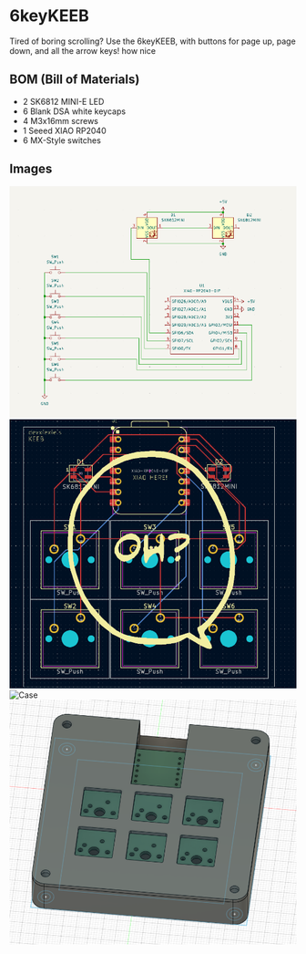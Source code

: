 # 6keyKEEB

Tired of boring scrolling? Use the 6keyKEEB, with buttons for page up, page down, and all the arrow keys! how nice

## BOM (Bill of Materials)

- 2 SK6812 MINI-E LED
- 6 Blank DSA white keycaps
- 4 M3x16mm screws
- 1 Seeed XIAO RP2040
- 6 MX-Style switches

## Images
![Schematic](assets/schematic.png)  
![PCB](assets/pcb.png)  
![Case](assets/case.png)  
![Fitted together](assets/fitTogether.png)  

